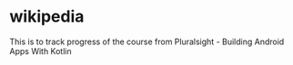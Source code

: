 # wikipedia
This is to track progress of the course from Pluralsight - Building Android Apps With Kotlin
